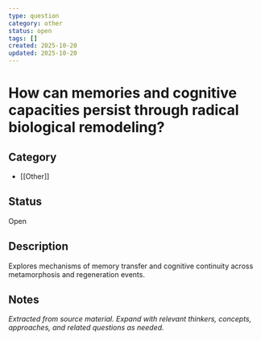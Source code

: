 ```yaml
---
type: question
category: other
status: open
tags: []
created: 2025-10-20
updated: 2025-10-20
---
```


# How can memories and cognitive capacities persist through radical biological remodeling?

## Category

- [[Other]]

## Status

Open

## Description

Explores mechanisms of memory transfer and cognitive continuity across metamorphosis and regeneration events.

## Notes

*Extracted from source material. Expand with relevant thinkers, concepts, approaches, and related questions as needed.*
